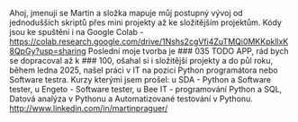 Ahoj, jmenuji se Martin a složka mapuje můj postupný vývoj od jednodušších skriptů přes mini projekty až ke složitějším projektům.
Kódy jsou ke spuštění i na Google Colab - https://colab.research.google.com/drive/1Nshs2cgVfi4ZuTMQi0MKKpkllxK8QpGy?usp=sharing
Poslední moje tvorba je ### 035 TODO APP, rád bych se dopracoval až k ### 100, ošahal si i složitější projekty a do půl roku, během ledna 2025, našel práci v IT na pozici Python programátora nebo Software testra.
Kurzy kterými jsem prošel: u SDA - Python a Software tester, u Engeto - Software tester, u Bee IT - programování Python a SQL, Datová analýza v Pythonu a Automatizované testování v Pythonu. http://www.linkedin.com/in/martinpraguer/
